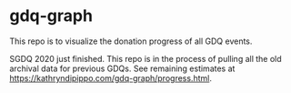 # gdq-graph

This repo is to visualize the donation progress of all GDQ events.

SGDQ 2020 just finished. This repo is in the process of pulling all the old archival data for previous GDQs. See remaining estimates at https://kathryndipippo.com/gdq-graph/progress.html.
